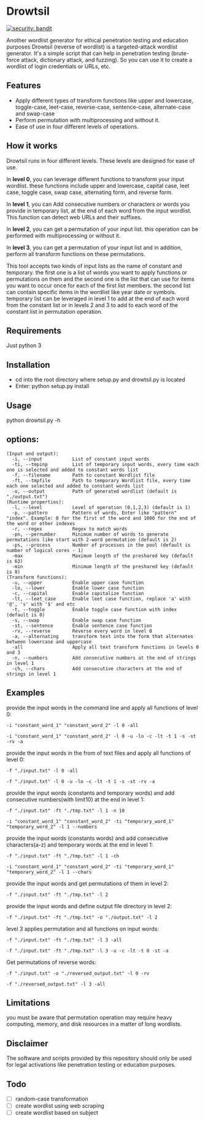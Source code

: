 # Drowtsil
[![security: bandit](https://img.shields.io/badge/security-bandit-yellow.svg)](https://github.com/PyCQA/bandit)

Another wordlist generator for ethical penetration testing and education purposes
Drowtsil (reverse of wordlist) is a targeted-attack wordlist generator. It's a simple script that can help in penetration testing (brute-force attack, dictionary attack, and fuzzing). So you can use it to create a wordlist of login credentials or URLs, etc. 

## Features
- Apply different types of transform functions like upper and lowercase, toggle-case, leet-case, reverse-case, sentence-case, alternate-case and swap-case
- Perform permutation with multiprocessing and without it.
- Ease of use in four different levels of operations. 

## How it works
Drowtsil runs in four different levels. These levels are designed for ease of use.

In **level 0**, you can leverage different functions to transform your input wordlist. these functions include upper and lowercase, capital case, leet case, toggle case, swap case, alternating form, and reverse form.

In **level 1**, you can Add consecutive numbers or characters or words you provide in temporary list, at the end of each word from the input wordlist. This function can detect web URLs and their suffixes.

In **level 2**, you can get a permutation of your input list. this operation can be performed with multiprocessing or without it.

In **level 3**, you can get a permutation of your input list and in addition, perform all transform functions on these permutations.

This tool accepts two kinds of input lists as the name of constant and temporary. the first one is a list of words you want to apply functions or permutations on them and the second one is the list that can use for items you want to occur once for each of the first list members. the second list can contain specific items in the wordlist like year date or symbols. temporary list can be leveraged in level 1 to add at the end of each word from the constant list or in levels 2 and 3 to add to each word of the constant list in permutation operation.

## Requirements
Just python 3

## Installation
- cd into the root directory where setup.py and drowtsil.py is located 
- Enter: python setup.py install

## Usage
python drowtsil.py -h

## options:
```
(Input and output):
  -i, --input           List of constant input words
  -ti, --tmpinp         List of temporary input words, every time each one is selected and added to constant words list
  -f, --filename        Path to constant Wordlist file
  -ft, --tmpfile        Path to temporary Wordlist file, every time each one selected and added to constant words list
  -o, --output          Path of generated wordlist (default is "./output.txt")
(Runtime properties):
  -l, --level           Level of operation (0,1,2,3) (default is 1)
  -p, --pattern         Pattern of words, Enter like "pattern" "index". Example: 0 for the first of the word and 1000 for the end of the word or other indexes
  -r, --regex           Regex to match words
  -pn, --pernumber      Minimum number of words to generate permutations like start with 2-word permutation (default is 2)
  -ps, --process        Number of processes in the pool (default is number of logical cores - 1)
  -max                  Maximum length of the preshared key (default is 63)
  -min                  Minimum length of the preshared key (default is 8)
(Transform functions):
  -u, --upper           Enable upper case function
  -lo, --lower          Enable lower case function
  -c, --capital         Enable capitalize function
  -lt, --leet_case      Enable leet case function, replace 'a' with '@', 's' with '$' and etc
  -t, --toggle          Enable toggle case function with index (default is 0)
  -s, --swap            Enable swap case function
  -st, --sentence       Enable sentence case function
  -rv, --reverse        Reverse every word in level 0
  -a, --alternating     transform text into the form that alternates between lowercase and uppercase
  -all                  Apply all text transform functions in levels 0 and 3
  -n, --numbers         Add consecutive numbers at the end of strings in level 1
  -ch, --chars          Add consecutive characters at the end of strings in level 1
  ```
## Examples
provide the input words in the command line and apply all functions of level 0:
```
-i "constant_word_1" "constant_word_2" -l 0 -all
```
```
-i "constant_word_1" "constant_word_2" -l 0 -u -lo -c -lt -t 1 -s -st -rv -a
```
provide the input words in the from of text files and apply all functions of level 0:
```
-f "./input.txt" -l 0 -all
```
```
-f "./input.txt" -l 0 -u -lo -c -lt -t 1 -s -st -rv -a
```
provide the input words (constants and temporary words) and add consecutive numbers(with limit10) at the end in level 1:
```
-f "./input.txt" -ft "./tmp.txt" -l 1 -n 10
```
```
-i "constant_word_1" "constant_word_2" -ti "temporary_word_1" "temporary_word_2" -l 1 --numbers
```
provide the input words (constants words) and add consecutive characters(a-z) and temporary words at the end in level 1:
```
-f "./input.txt" -ft "./tmp.txt" -l 1 -ch
```
```
-i "constant_word_1" "constant_word_2" -ti "temporary_word_1" "temporary_word_2" -l 1 --chars
```
provide the input words and get permutations of them in level 2:
```
-f "./input.txt" -ft "./tmp.txt" -l 2
```
provide the input words and define output file directory in level 2:
```
-f "./input.txt" -ft "./tmp.txt" -o "./output.txt" -l 2
```
level 3 applies permutation and all functions on input words:
```
-f "./input.txt" -ft "./tmp.txt" -l 3 -all
```
```
-f "./input.txt" -ft "./tmp.txt" -l 3 -u -c -lt -t 0 -st -a
```
Get permutations of reverse words:
```
-f "./input.txt" -o "./reversed_output.txt" -l 0 -rv
```
```
-f "./reversed_output.txt" -l 3 -all
```

## Limitations
you must be aware that permutation operation may require heavy computing, memory, and disk resources in a matter of long wordlists.

## Disclaimer
The software and scripts provided by this repository should only be used for legal activations like penetration testing
or education purposes.

## Todo
- [ ] random-case transformation
- [ ] create wordlist using web scraping
- [ ] create wordlist based on subject

